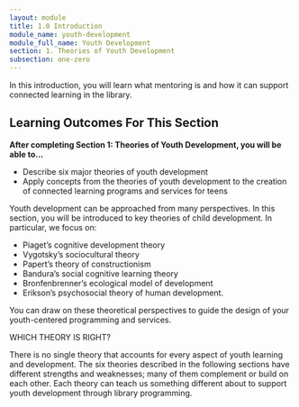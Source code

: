 ```yaml
---
layout: module
title: 1.0 Introduction
module_name: youth-development
module_full_name: Youth Development
section: 1. Theories of Youth Development
subsection: one-zero
---
```


In this introduction, you will learn what mentoring is and how it can support connected learning in the library.

## Learning Outcomes For This Section

**After completing Section 1: Theories of Youth Development, you will be able to...**
<ul class="fancy">
  <li>Describe six major theories of youth development</li>
  <li>Apply concepts from the theories of youth development to the creation of connected learning programs and services for teens</li>
</ul>

Youth development can be approached from many perspectives. In this section, you will be introduced to key theories of child development. In particular, we focus on: 

- Piaget’s cognitive development theory 
- Vygotsky’s sociocultural theory 
- Papert’s theory of constructionism 
- Bandura’s social cognitive learning theory 
- Bronfenbrenner’s ecological model of development 
- Erikson’s psychosocial theory of human development. 

You can draw on these theoretical perspectives to guide the design of your youth-centered programming and services.

<div class="explanatory">  

  <p><span class="box-title">WHICH THEORY IS RIGHT? </span></p> 

<p>There is no single theory that accounts for every aspect of youth learning and development. The six theories described in the following sections have different strengths and weaknesses; many of them complement or build on each other. Each theory can teach us something different about to support youth development through library programming. </p> 

  </div>
